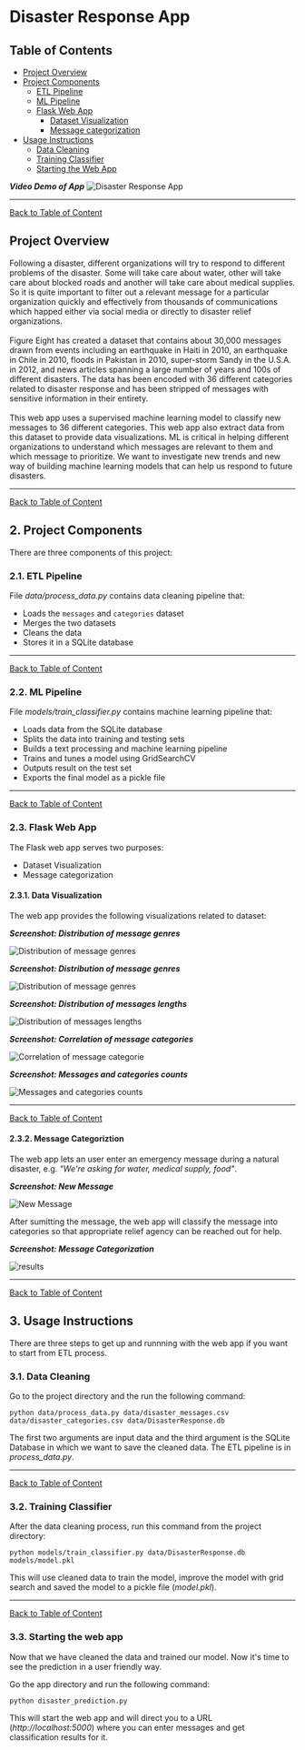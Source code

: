 # Disaster Response App

<a id='index'></a>
## Table of Contents
- [Project Overview](#overview)
- [Project Components](#components)
  - [ETL Pipeline](#etl_pipeline)
  - [ML Pipeline](#ml_pipeline)
  - [Flask Web App](#flask)
  	- [Dataset Visualization](#visual)
  	- [Message categorization](#category)
- [Usage Instructions](#run)
  - [Data Cleaning](#cleaning)
  - [Training Classifier](#training)
  - [Starting the Web App](#starting)

**_Video Demo of App_**
![Disaster Response App](gif/disaster.gif)
<hr/> 

[Back to Table of Content](#index)


<a id='overview'></a>
## Project Overview
Following a disaster, different organizations will try to respond to different problems of the disaster. Some will take care about water, other will take care about blocked roads and another will take care about medical supplies. So it is quite important to filter out a relevant message for a particular organization quickly and effectively from thousands of communications which happed either via social media or directly to disaster relief organizations. <br/> <br/>
Figure Eight has created a dataset that contains about 30,000 messages drawn from events including an earthquake in Haiti in 2010, an earthquake in Chile in 2010, floods in Pakistan in 2010, super-storm Sandy in the U.S.A. in 2012, and news articles spanning a large number of years and 100s of different disasters. The data has been encoded with 36 different categories related to disaster response and has been stripped of messages with sensitive information in their entirety.<br/> <br/>
This web app uses a supervised machine learning model to classify new messages to 36 different categories. This web app also extract data from this dataset to provide data visualizations. ML is critical in helping different organizations to understand which messages are relevant to them and which message to prioritize.  We want to investigate new trends and new way of building machine learning models that can help us respond to future disasters.  <br/>
<hr/> 

[Back to Table of Content](#index)

<a id='components'></a>
## 2. Project Components

There are three components of this project:

<a id='etl_pipeline'></a>
### 2.1. ETL Pipeline

File _data/process_data.py_ contains data cleaning pipeline that:

- Loads the `messages` and `categories` dataset
- Merges the two datasets
- Cleans the data
- Stores it in a SQLite database
<hr/> 

[Back to Table of Content](#index)

<a id='ml_pipeline'></a>
### 2.2. ML Pipeline

File _models/train_classifier.py_ contains machine learning pipeline that:

- Loads data from the SQLite database
- Splits the data into training and testing sets
- Builds a text processing and machine learning pipeline
- Trains and tunes a model using GridSearchCV
- Outputs result on the test set
- Exports the final model as a pickle file
<hr/> 

[Back to Table of Content](#index)

<a id='flask'></a>
### 2.3. Flask Web App
The Flask web app serves two purposes:

- Dataset Visualization
- Message categorization

<a id='visual'></a>
#### 2.3.1. Data Visualization
The web app provides the following visualizations related to dataset:

**_Screenshot: Distribution of message genres_**

![Distribution of message genres](gif/graph1.PNG)

**_Screenshot: Distribution of message genres_**

![Distribution of message genres](gif/graph2.PNG)

**_Screenshot: Distribution of messages lengths_**

![Distribution of messages lengths](gif/graph3.PNG)

**_Screenshot: Correlation of message categories_**

![Correlation of message categorie](gif/graph4.PNG)

**_Screenshot: Messages and categories counts_**

![Messages and categories counts](gif/graph5.PNG)
<hr/> 

[Back to Table of Content](#index)

<a id='category'></a>
#### 2.3.2. Message  Categoriztion
The web app lets an user enter an emergency message during a natural disaster, e.g. _"We're asking for water, medical supply, food"_.

**_Screenshot: New Message_**

![New Message](gif/new.PNG)

After sumitting the message, the web app will classify the message into categories so that appropriate relief agency can be reached out for help.

**_Screenshot: Message Categorization_**

![results](gif/result.PNG)
<hr/> 

[Back to Table of Content](#index)

<a id='run'></a>

## 3. Usage Instructions

There are three steps to get up and runnning with the web app if you want to start from ETL process.

<a id='cleaning'></a>

### 3.1. Data Cleaning

Go to the project directory and the run the following command:

```
python data/process_data.py data/disaster_messages.csv data/disaster_categories.csv data/DisasterResponse.db
```

The first two arguments are input data and the third argument is the SQLite Database in which we want to save the cleaned data. The ETL pipeline is in _process_data.py_.
<hr/> 

[Back to Table of Content](#index)

<a id='training'></a>

### 3.2. Training Classifier

After the data cleaning process, run this command from the project directory:

```
python models/train_classifier.py data/DisasterResponse.db models/model.pkl
```

This will use cleaned data to train the model, improve the model with grid search and saved the model to a pickle file (_model.pkl_).
<hr/> 

[Back to Table of Content](#index)

<a id='starting'></a>

### 3.3. Starting the web app

Now that we have cleaned the data and trained our model. Now it's time to see the prediction in a user friendly way.

Go the app directory and run the following command:

<a id='com'></a>

```
python disaster_prediction.py
```

This will start the web app and will direct you to a URL (_http://localhost:5000_) where you can enter messages and get classification results for it.

